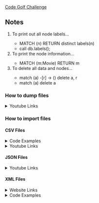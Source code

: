 [Code Golf Challenge](https://neo4j-code-golf-2022.devpost.com)

## Notes

<html>
  <ol>
    <li>To print out all node labels...</li>
    <ul>
      <li>MATCH (n) RETURN distinct labels(n)</li>
      <li>call db.labels();</li>
    </ul>
    <li>To print the node information...</li>
      <ul>
        <li>MATCH (m:Movie) RETURN m</li>
      </ul>
    <li>To delete all data and nodes...</li>
    <ul>
      <li>match (a) -[r] -> () delete a, r</li>
      <li>match (a) delete a</li>
    </ul>
  </ol>
</html>

<html>
  <h3>How to dump files</h3>
  <details>
    <summary>Youtube Links</summary>
    <a href="https://www.youtube.com/watch?v=HPwPh5FUvAk">How to dump files</a>
  </details>
  <h3>How to import files</h3>
  <h4>CSV Files</h4>
  <details>
    <summary>Code Examples</summary>
    <p><br> LOAD CSV WITH HEADERS FROM 'file:///test.csv' AS line 
       <br> MERGE (n:MyNode {Name:line.Client})
       <br> MERGE (m:MyNode {Name:line.Year_joined})
       <br> MERGE (n) -[:TO {dist:line.Description}]-> (m)
       <br>
       <br> LOAD CSV WITH HEADERS FROM 'file:///test.csv' AS line
       <br> MERGE (n:MyNode {Name:line.Client})
       <br> MERGE (m:MyNode {Name:line.Year_joined})
       <br> MERGE (d:MyNode {Name:line.Description})
       <br> MERGE (n) -[:TO {dist:line.Description}]-> (m)
       <br> MERGE (d) -[:TO {dist:line.Year_joined}]-> (n)
       <br>
       <br>
       <br> LOAD CSV WITH HEADERS FROM 'file:///disney_plus_titles.csv' AS disney with disney where disney.director is not null AND disney.cast is not null AND disney.country is not null
      <br> MERGE (s:disney {ID:disney.show_id})
      <br> MERGE (t:disney {Type:disney.type})
      <br> MERGE (l:disney {Title:disney.title})
      <br> MERGE (d:disney {Director:disney.director})
      <br> MERGE (c:disney {Cast:disney.cast})
      <br> MERGE (u:disney {Country:disney.country})
      <br> MERGE (e:disney {Year:disney.release_year})
      <br> MERGE (r:disney {Rating:disney.rating})
      <br> MERGE (a:disney {Length:disney.duration})
      <br> MERGE (i:disney {Genre:disney.listed_in})
      <br> MERGE (p:disney {Summary:disney.description})
      <br> MERGE (d) -[:TO {date:disney.release_year}]-> (l)
      <br> MERGE (c) -[:TO {date:disney.release_year}]-> (l)
      <br> MERGE (l) -[:TO ]-> (s)
      <br> MERGE (p) -[:TO ]-> (l)
      <br> MERGE (l) -[:TO {rating:disney.rating}]-> (t)
      <br> MERGE (u) -[:TO {rating:disney.rating}]-> (t)
      <br> MERGE (t) -[:TO ]-> (i)
      <br>
      <br>
      <br> LOAD CSV WITH HEADERS FROM 'file:///disney_plus_titles.csv' AS disney with disney where disney.director is not null AND disney.cast is not null AND disney.country is not null
      <br> MERGE (s:ID {ID:disney.show_id})
      <br> MERGE (t:INFO {Type:disney.type})
      <br> MERGE (l:INFO {Title:disney.title})
      <br> MERGE (d:CREDITS {Director:disney.director})
      <br> MERGE (c:CREDITS {Cast:disney.cast})
      <br> MERGE (u:LOCATION {Country:disney.country})
      <br> MERGE (e:INFO {Year:disney.release_year})
      <br> MERGE (r:INFO {Rating:disney.rating})
      <br> MERGE (a:INFO {Length:disney.duration})
      <br> MERGE (i:INFO {Genre:disney.listed_in})
      <br> MERGE (p:INFO {Summary:disney.description})
      <br> MERGE (d) -[:YEAR {date:disney.release_year}]-> (l)
      <br> MERGE (c) -[:YEAR {date:disney.release_year}]-> (l)
      <br> MERGE (s) -[:YEAR {date:disney.release_year}]-> (p)
      <br> MERGE (l) -[:TO ]-> (s)
      <br> MERGE (p) -[:TO ]-> (l)
      <br> MERGE (l) -[:RATING {rating:disney.rating}]-> (t)
      <br> MERGE (u) -[:RATING {rating:disney.rating}]-> (t)
      <br> MERGE (t) -[:TO ]-> (i)
      <br>
      <br>
      <br> LOAD CSV WITH HEADERS FROM 'file:///disney_plus_titles.csv' AS disney with disney where disney.director is not null AND disney.cast is not null AND disney.country is not null
      <br> MERGE (s:ID {ID:disney.show_id})
      <br> MERGE (t:INFO {Type:disney.type})
      <br> MERGE (l:INFO {Title:disney.title})
      <br> MERGE (d:CREDITS {Director:disney.director})
      <br> MERGE (c:CREDITS {Cast:disney.cast})
      <br> MERGE (u:LOCATION {Country:disney.country})
      <br> MERGE (e:INFO {Year:disney.release_year})
      <br> MERGE (r:INFO {Rating:disney.rating})
      <br> MERGE (a:INFO {Length:disney.duration})
      <br> MERGE (i:INFO {Genre:disney.listed_in})
      <br> MERGE (p:INFO {Summary:disney.description})
      <br> MERGE (d) -[:YEAR {date:disney.release_year}]-> (l) <- [:YEAR {date:disney.release_year} ]- (c)
      <br> MERGE (l) -[:ID {ID:disney.show_id}]-> (s)
      <br> MERGE (l) -[:INFO ]- (t) -[:INFO ]- (e) -[:INFO ]- (r) -[:INFO ]- (a) -[:INFO]- (i) -[:INFO]- (p) -[:LOCATION]- (u)
      <br>
      <br>
      <br>
      <br> LOAD CSV WITH HEADERS FROM 'file:///disney_plus_titles.csv' AS disney with disney where disney.director is not null AND disney.cast is not null AND disney.country is not null
      <br> MERGE (s:ID {ID:disney.show_id})
      <br> MERGE (t:TYPE {Type:disney.type})
      <br> MERGE (l:TITLE {Title:disney.title})
      <br> MERGE (d:CREDITS {Director:disney.director})
      <br> MERGE (c:CREDITS {Cast:disney.cast})
      <br> MERGE (u:LOCATION {Country:disney.country})
      <br> MERGE (e:RELEASE {Year:disney.release_year})
      <br> MERGE (r:RATING {Rating:disney.rating})
      <br> MERGE (a:DURATION {Length:disney.duration})
      <br> MERGE (i:GENRE {Genre:disney.listed_in})
      <br> MERGE (p:INFO {Summary:disney.description})
      <br> MERGE (d) -[:year {date:disney.release_year}]-> (l) <- [:year {date:disney.release_year} ]- (c)
      <br> MERGE (l) -[:id {ID:disney.show_id}]-> (s)
      <br> MERGE (t) -[:type {TYPE:disney.type}]-> (s)
      <br> MERGE (l) -[:title ]-> (i)
      <br> MERGE (u) -[:location ]-> (i) 
      <br> MERGE (r) -[:rating ]-> (p) 
      <br> MERGE (a) -[:length ]-> (p) 
      <br> MERGE (p) -[:summary]-> (l) 
    </p>
  </details>
  <details>
    <summary>Youtube Links</summary>
    <p><br> <a href="https://www.youtube.com/watch?v=npOMyKnmgMI">Import CSV file in NEO4j by Gephi</a>
      <br> <a href="https://www.youtube.com/watch?v=J8vmqJrqd6w&t=309s">How to import CSV into Neo4j? | Neo4j Tutorial for Beginners | Let's have a look @ LOAD CSV | Part 3</a>
    </p>
  </details>
  <h4>JSON Files</h4>
  <details>
    <summary>Youtube Links</summary>
    <p>
      <br> <a href="https://www.youtube.com/watch?v=iyjgOR7nBck">How to import json files into Neo4j</a>
    </p>
  </details>
  <h4>XML Files</h4>
  <details>
    <summary>Website Links</summary>
    <p>
      <br> <a href="https://docs.microsoft.com/en-us/previous-versions/windows/desktop/ms762271(v=vs.85)?redirectedfrom=MSDN">XML files example</a>
    </p>
  </details>
  <details>
    <summary>Code Examples</summary>
    <p>
      <br> CALL apoc.import.xml("oscal_leveraging-example_ssp.xml",
      <br> {relType:'NEXT_WORD', label:'XmlWord'})
      <br> YIELD node
      <br> RETURN node;
      <br>
      <br> 
      <br> CALL apoc.import.xml("example.xml",{relType:'NEXT_WORD', label:'XmlWord'})
      <br> YIELD node
      <br> RETURN node;
    </p>
  </details>
  
</html>

